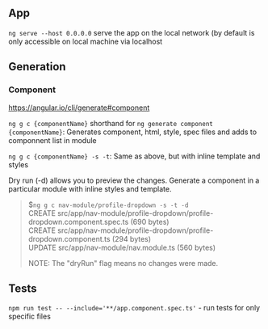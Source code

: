 ## App
`ng serve --host 0.0.0.0` serve the app on the local network (by default is only accessible on local machine via localhost

## Generation
### Component

https://angular.io/cli/generate#component

`ng g c {componentName}` shorthand for `ng generate component {componentName}`: Generates component, html, style, spec files and adds to componnent list in module

`ng g c {componentName} -s -t`: Same as above, but with inline template and styles

Dry run (-d) allows you to preview the changes. Generate a component in a particular module with inline styles and template.
> $`ng g c nav-module/profile-dropdown -s -t -d`  
> CREATE src/app/nav-module/profile-dropdown/profile-dropdown.component.spec.ts (690 bytes)  
> CREATE src/app/nav-module/profile-dropdown/profile-dropdown.component.ts (294 bytes)  
> UPDATE src/app/nav-module/nav.module.ts (560 bytes)  
>   
> NOTE: The "dryRun" flag means no changes were made.  

## Tests

`npm run test -- --include='**/app.component.spec.ts'` - run tests for only specific files
